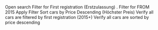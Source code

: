 Open search
Filter for First registration (Erstzulassung)​ . Filter for FROM​ 2015
Apply Filter
Sort cars by Price Descending (Höchster Preis​)
Verify all cars are filtered by first registration (2015+​)
Verify all cars are sorted by price descending

